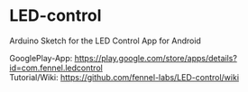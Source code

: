 # LED-control
Arduino Sketch for the LED Control App for Android

GooglePlay-App: https://play.google.com/store/apps/details?id=com.fennel.ledcontrol  
Tutorial/Wiki: https://github.com/fennel-labs/LED-control/wiki
